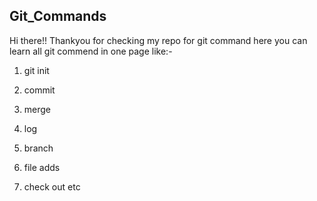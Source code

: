 ## Git_Commands
 Hi there!! 
 Thankyou for checking my repo for git command here you can learn all git commend in one page like:-
 
1. git init 
 
2. commit  
 
3. merge 
 
4. log 
 
5. branch 
 
6. file adds 
 
7. check out etc
